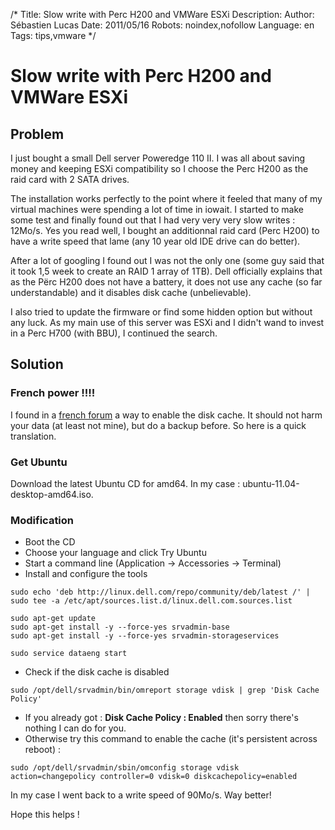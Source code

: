/*
Title: Slow write with Perc H200 and VMWare ESXi
Description: 
Author: Sébastien Lucas
Date: 2011/05/16
Robots: noindex,nofollow
Language: en
Tags: tips,vmware
*/
# Slow write with Perc H200 and VMWare ESXi

## Problem
I just bought a small Dell server Poweredge 110 II. I was all about saving money and keeping ESXi compatibility so I choose the Perc H200 as the raid card with 2 SATA drives.

The installation works perfectly to the point where it feeled that many of my virtual machines were spending a lot of time in iowait. I started to make some test and finally found out that I had very very very slow writes : 12Mo/s. Yes you read well, I bought an additionnal raid card (Perc H200) to have a write speed that lame (any 10 year old IDE drive can do better).

After a lot of googling I found out I was not the only one (some guy said that it took 1,5 week to create an RAID 1 array of 1TB). Dell officially explains that as the Përc H200 does not have a battery, it does not use any cache (so far understandable) and it disables disk cache (unbelievable).

I also tried to update the firmware or find some hidden option but without any luck. As my main use of this server was ESXi and I didn't wand to invest in a Perc H700 (with BBU), I continued the search.

## Solution

### French power !!!!
I found in a [french forum](http://forum.online.net/index.php?/topic/316-en-cas-de-performances-degradees-de-votre-h200-assurez-vous-de-lactivation-du-cache-disque-sata/page__p__1328__hl__h200__fromsearch__1#entry1328) a way to enable the disk cache. It should not harm your data (at least not mine), but do a backup before. So here is a quick translation.

### Get Ubuntu

Download the latest Ubuntu CD for amd64. In my case : ubuntu-11.04-desktop-amd64.iso.

### Modification

*	Boot the CD
*	Choose your language and click Try Ubuntu
*	Start a command line (Application -> Accessories -> Terminal)
*	Install and configure the tools

```
sudo echo 'deb http://linux.dell.com/repo/community/deb/latest /' | sudo tee -a /etc/apt/sources.list.d/linux.dell.com.sources.list

sudo apt-get update
sudo apt-get install -y --force-yes srvadmin-base
sudo apt-get install -y --force-yes srvadmin-storageservices

sudo service dataeng start
```

*	Check if the disk cache is disabled

```
sudo /opt/dell/srvadmin/bin/omreport storage vdisk | grep 'Disk Cache Policy'
```

*	If you already got : **Disk Cache Policy : Enabled** then sorry there's nothing I can do for you.
*	Otherwise try this command to enable the cache (it's persistent across reboot) :

```
sudo /opt/dell/srvadmin/sbin/omconfig storage vdisk  action=changepolicy controller=0 vdisk=0 diskcachepolicy=enabled
```

In my case I went back to a write speed of 90Mo/s. Way better!

Hope this helps !






